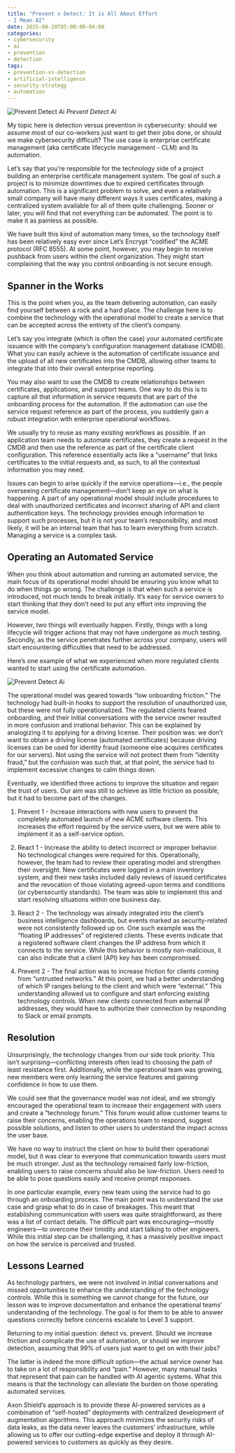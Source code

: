 ```yaml
---
title: "Prevent v Detect: It is All About Effort
- I Mean AI"
date: 2025-08-20T05:00:00-04:00
categories:
- cybersecurity
- ai
- prevention
- detection
tags:
- prevention-vs-detection
- artificial-intelligence
- security-strategy
- automation
---
```

![Prevent Detect Ai](/assets/images/posts/prevent-detect/prevent-detect-ai.jpg)
*Prevent Detect Ai*

My topic here is detection versus prevention in cybersecurity: should we assume most of our co-workers just want to get their jobs done, or should we make cybersecurity difficult? The use case is enterprise certificate management (aka certificate lifecycle management - CLM) and its automation.

Let’s say that you’re responsible for the technology side of a project building an enterprise certificate management system. The goal of such a project is to minimize downtimes due to expired certificates through automation. This is a significant problem to solve, and even a relatively small company will have many different ways it uses certificates, making a centralized system available for all of them quite challenging. Sooner or later, you will find that not everything can be automated. The point is to make it as painless as possible.

We have built this kind of automation many times, so the technology itself has been relatively easy ever since Let’s Encrypt “codified” the ACME protocol (RFC 8555). At some point, however, you may begin to receive pushback from users within the client organization. They might start complaining that the way you control onboarding is not secure enough.

Spanner in the Works
--------------------

This is the point when you, as the team delivering automation, can easily find yourself between a rock and a hard place. The challenge here is to combine the technology with the operational model to create a service that can be accepted across the entirety of the client’s company.

Let’s say you integrate (which is often the case) your automated certificate issuance with the company’s configuration management database (CMDB). What you can easily achieve is the automation of certificate issuance and the upload of all new certificates into the CMDB, allowing other teams to integrate that into their overall enterprise reporting.

You may also want to use the CMDB to create relationships between certificates, applications, and support teams. One way to do this is to capture all that information in service requests that are part of the onboarding process for the automation. If the automation can use the service request reference as part of the process, you suddenly gain a robust integration with enterprise operational workflows.

We usually try to reuse as many existing workflows as possible. If an application team needs to automate certificates, they create a request in the CMDB and then use the reference as part of the certificate client configuration. This reference essentially acts like a “username” that links certificates to the initial requests and, as such, to all the contextual information you may need.

Issues can begin to arise quickly if the service operations—i.e., the people overseeing certificate management—don’t keep an eye on what is happening. A part of any operational model should include procedures to deal with unauthorized certificates and incorrect sharing of API and client authentication keys. The technology provides enough information to support such processes, but it is not your team’s responsibility, and most likely, it will be an internal team that has to learn everything from scratch. Managing a service is a complex task.

**Operating an Automated Service**
----------------------------------

When you think about automation and running an automated service, the main focus of its operational model should be ensuring you know what to do when things go wrong. The challenge is that when such a service is introduced, not much tends to break initially. It’s easy for service owners to start thinking that they don’t need to put any effort into improving the service model.

However, two things will eventually happen. Firstly, things with a long lifecycle will trigger actions that may not have undergone as much testing. Secondly, as the service penetrates further across your company, users will start encountering difficulties that need to be addressed.

Here’s one example of what we experienced when more regulated clients wanted to start using the certificate automation.

![Prevent Detect Ai](/assets/images/posts/prevent-detect/prevent-detect-crowd.jpg)

The operational model was geared towards “low onboarding friction.” The technology had built-in hooks to support the resolution of unauthorized use, but these were not fully operationalized. The regulated clients feared onboarding, and their initial conversations with the service owner resulted in more confusion and irrational behavior. This can be explained by analogizing it to applying for a driving license. Their position was: we don’t want to obtain a driving license (automated certificates) because driving licenses can be used for identity fraud (someone else acquires certificates for our servers). Not using the service will not protect them from “identity fraud,” but the confusion was such that, at that point, the service had to implement excessive changes to calm things down.

Eventually, we identified three actions to improve the situation and regain the trust of users. Our aim was still to achieve as little friction as possible, but it had to become part of the changes.

1.  Prevent 1 - Increase interactions with new users to prevent the completely automated launch of new ACME software clients. This increases the effort required by the service users, but we were able to implement it as a self-service option.
    
2.  React 1 - Increase the ability to detect incorrect or improper behavior. No technological changes were required for this. Operationally, however, the team had to review their operating model and strengthen their oversight. New certificates were logged in a main inventory system, and their new tasks included daily reviews of issued certificates and the revocation of those violating agreed-upon terms and conditions (or cybersecurity standards). The team was able to implement this and start resolving situations within one business day.
    
3.  React 2 - The technology was already integrated into the client’s business intelligence dashboards, but events marked as security-related were not consistently followed up on. One such example was the “floating IP addresses” of registered clients. These events indicate that a registered software client changes the IP address from which it connects to the service. While this behavior is mostly non-malicious, it can also indicate that a client (API) key has been compromised.
    
4.  Prevent 2 - The final action was to increase friction for clients coming from “untrusted networks.” At this point, we had a better understanding of which IP ranges belong to the client and which were “external.” This understanding allowed us to configure and start enforcing existing technology controls. When new clients connected from external IP addresses, they would have to authorize their connection by responding to Slack or email prompts.
    

**Resolution**
--------------

Unsurprisingly, the technology changes from our side took priority. This isn’t surprising—conflicting interests often lead to choosing the path of least resistance first. Additionally, while the operational team was growing, new members were only learning the service features and gaining confidence in how to use them.

We could see that the governance model was not ideal, and we strongly encouraged the operational team to increase their engagement with users and create a “technology forum.” This forum would allow customer teams to raise their concerns, enabling the operations team to respond, suggest possible solutions, and listen to other users to understand the impact across the user base.

We have no way to instruct the client on how to build their operational model, but it was clear to everyone that communication towards users must be much stronger. Just as the technology remained fairly low-friction, enabling users to raise concerns should also be low-friction. Users need to be able to pose questions easily and receive prompt responses.

In one particular example, every new team using the service had to go through an onboarding process. The main point was to understand the use case and grasp what to do in case of breakages. This meant that establishing communication with users was quite straightforward, as there was a list of contact details. The difficult part was encouraging—mostly engineers—to overcome their timidity and start talking to other engineers. While this initial step can be challenging, it has a massively positive impact on how the service is perceived and trusted.

**Lessons Learned**
-------------------

As technology partners, we were not involved in initial conversations and missed opportunities to enhance the understanding of the technology controls. While this is something we cannot change for the future, our lesson was to improve documentation and enhance the operational teams’ understanding of the technology. The goal is for them to be able to answer questions correctly before concerns escalate to Level 3 support.

Returning to my initial question: detect vs. prevent. Should we increase friction and complicate the use of automation, or should we improve detection, assuming that 99% of users just want to get on with their jobs?

The latter is indeed the more difficult option—the actual service owner has to take on a lot of responsibility and “pain.” However, many manual tasks that represent that pain can be handled with AI agentic systems. What this means is that the technology can alleviate the burden on those operating automated services.

Axon Shield’s approach is to provide these AI-powered services as a combination of “self-hosted” deployments with centralized development of augmentation algorithms. This approach minimizes the security risks of data leaks, as the data never leaves the customers’ infrastructure, while allowing us to offer our cutting-edge expertise and deploy it through AI-powered services to customers as quickly as they desire.
